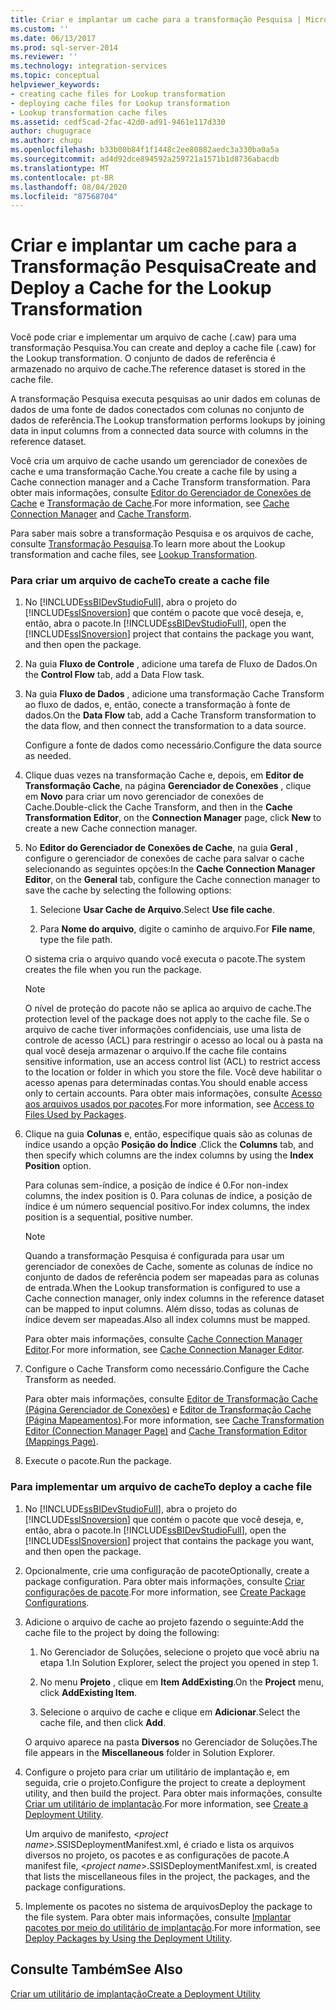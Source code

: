 ```yaml
---
title: Criar e implantar um cache para a transformação Pesquisa | Microsoft Docs
ms.custom: ''
ms.date: 06/13/2017
ms.prod: sql-server-2014
ms.reviewer: ''
ms.technology: integration-services
ms.topic: conceptual
helpviewer_keywords:
- creating cache files for Lookup transformation
- deploying cache files for Lookup transformation
- Lookup transformation cache files
ms.assetid: cedf5cad-2fac-42d0-ad91-9461e117d330
author: chugugrace
ms.author: chugu
ms.openlocfilehash: b33b00b84f1f1448c2ee80882aedc3a330ba0a5a
ms.sourcegitcommit: ad4d92dce894592a259721a1571b1d8736abacdb
ms.translationtype: MT
ms.contentlocale: pt-BR
ms.lasthandoff: 08/04/2020
ms.locfileid: "87568704"
---
```

# <a name="create-and-deploy-a-cache-for-the-lookup-transformation"></a><span data-ttu-id="bb5d3-102">Criar e implantar um cache para a Transformação Pesquisa</span><span class="sxs-lookup"><span data-stu-id="bb5d3-102">Create and Deploy a Cache for the Lookup Transformation</span></span>
  <span data-ttu-id="bb5d3-103">Você pode criar e implementar um arquivo de cache (.caw) para uma transformação Pesquisa.</span><span class="sxs-lookup"><span data-stu-id="bb5d3-103">You can create and deploy a cache file (.caw) for the Lookup transformation.</span></span> <span data-ttu-id="bb5d3-104">O conjunto de dados de referência é armazenado no arquivo de cache.</span><span class="sxs-lookup"><span data-stu-id="bb5d3-104">The reference dataset is stored in the cache file.</span></span>  
  
 <span data-ttu-id="bb5d3-105">A transformação Pesquisa executa pesquisas ao unir dados em colunas de dados de uma fonte de dados conectados com colunas no conjunto de dados de referência.</span><span class="sxs-lookup"><span data-stu-id="bb5d3-105">The Lookup transformation performs lookups by joining data in input columns from a connected data source with columns in the reference dataset.</span></span>  
  
 <span data-ttu-id="bb5d3-106">Você cria um arquivo de cache usando um gerenciador de conexões de cache e uma transformação Cache.</span><span class="sxs-lookup"><span data-stu-id="bb5d3-106">You create a cache file by using a Cache connection manager and a Cache Transform transformation.</span></span> <span data-ttu-id="bb5d3-107">Para obter mais informações, consulte [Editor do Gerenciador de Conexões de Cache](../../connection-manager/cache-connection-manager.md) e [Transformação de Cache](cache-transform.md).</span><span class="sxs-lookup"><span data-stu-id="bb5d3-107">For more information, see [Cache Connection Manager](../../connection-manager/cache-connection-manager.md) and [Cache Transform](cache-transform.md).</span></span>  
  
 <span data-ttu-id="bb5d3-108">Para saber mais sobre a transformação Pesquisa e os arquivos de cache, consulte [Transformação Pesquisa](lookup-transformation.md).</span><span class="sxs-lookup"><span data-stu-id="bb5d3-108">To learn more about the Lookup transformation and cache files, see [Lookup Transformation](lookup-transformation.md).</span></span>  
  
### <a name="to-create-a-cache-file"></a><span data-ttu-id="bb5d3-109">Para criar um arquivo de cache</span><span class="sxs-lookup"><span data-stu-id="bb5d3-109">To create a cache file</span></span>  
  
1.  <span data-ttu-id="bb5d3-110">No [!INCLUDE[ssBIDevStudioFull](../../../includes/ssbidevstudiofull-md.md)], abra o projeto do [!INCLUDE[ssISnoversion](../../../includes/ssisnoversion-md.md)] que contém o pacote que você deseja, e, então, abra o pacote.</span><span class="sxs-lookup"><span data-stu-id="bb5d3-110">In [!INCLUDE[ssBIDevStudioFull](../../../includes/ssbidevstudiofull-md.md)], open the [!INCLUDE[ssISnoversion](../../../includes/ssisnoversion-md.md)] project that contains the package you want, and then open the package.</span></span>  
  
2.  <span data-ttu-id="bb5d3-111">Na guia **Fluxo de Controle** , adicione uma tarefa de Fluxo de Dados.</span><span class="sxs-lookup"><span data-stu-id="bb5d3-111">On the **Control Flow** tab, add a Data Flow task.</span></span>  
  
3.  <span data-ttu-id="bb5d3-112">Na guia **Fluxo de Dados** , adicione uma transformação Cache Transform ao fluxo de dados, e, então, conecte a transformação à fonte de dados.</span><span class="sxs-lookup"><span data-stu-id="bb5d3-112">On the **Data Flow** tab, add a Cache Transform transformation to the data flow, and then connect the transformation to a data source.</span></span>  
  
     <span data-ttu-id="bb5d3-113">Configure a fonte de dados como necessário.</span><span class="sxs-lookup"><span data-stu-id="bb5d3-113">Configure the data source as needed.</span></span>  
  
4.  <span data-ttu-id="bb5d3-114">Clique duas vezes na transformação Cache e, depois, em **Editor de Transformação Cache**, na página **Gerenciador de Conexões** , clique em **Novo** para criar um novo gerenciador de conexões de Cache.</span><span class="sxs-lookup"><span data-stu-id="bb5d3-114">Double-click the Cache Transform, and then in the **Cache Transformation Editor**, on the **Connection Manager** page, click **New** to create a new Cache connection manager.</span></span>  
  
5.  <span data-ttu-id="bb5d3-115">No **Editor do Gerenciador de Conexões de Cache**, na guia **Geral** , configure o gerenciador de conexões de cache para salvar o cache selecionando as seguintes opções:</span><span class="sxs-lookup"><span data-stu-id="bb5d3-115">In the **Cache Connection Manager Editor**, on the **General** tab, configure the Cache connection manager to save the cache by selecting the following options:</span></span>  
  
    1.  <span data-ttu-id="bb5d3-116">Selecione **Usar Cache de Arquivo**.</span><span class="sxs-lookup"><span data-stu-id="bb5d3-116">Select **Use file cache**.</span></span>  
  
    2.  <span data-ttu-id="bb5d3-117">Para **Nome do arquivo**, digite o caminho de arquivo.</span><span class="sxs-lookup"><span data-stu-id="bb5d3-117">For **File name**, type the file path.</span></span>  
  
     <span data-ttu-id="bb5d3-118">O sistema cria o arquivo quando você executa o pacote.</span><span class="sxs-lookup"><span data-stu-id="bb5d3-118">The system creates the file when you run the package.</span></span>  
  
    > [!NOTE]  
    >  <span data-ttu-id="bb5d3-119">O nível de proteção do pacote não se aplica ao arquivo de cache.</span><span class="sxs-lookup"><span data-stu-id="bb5d3-119">The protection level of the package does not apply to the cache file.</span></span> <span data-ttu-id="bb5d3-120">Se o arquivo de cache tiver informações confidenciais, use uma lista de controle de acesso (ACL) para restringir o acesso ao local ou à pasta na qual você deseja armazenar o arquivo.</span><span class="sxs-lookup"><span data-stu-id="bb5d3-120">If the cache file contains sensitive information, use an access control list (ACL) to restrict access to the location or folder in which you store the file.</span></span> <span data-ttu-id="bb5d3-121">Você deve habilitar o acesso apenas para determinadas contas.</span><span class="sxs-lookup"><span data-stu-id="bb5d3-121">You should enable access only to certain accounts.</span></span> <span data-ttu-id="bb5d3-122">Para obter mais informações, consulte [Acesso aos arquivos usados por pacotes](../../access-to-files-used-by-packages.md).</span><span class="sxs-lookup"><span data-stu-id="bb5d3-122">For more information, see [Access to Files Used by Packages](../../access-to-files-used-by-packages.md).</span></span>  
  
6.  <span data-ttu-id="bb5d3-123">Clique na guia **Colunas** e, então, especifique quais são as colunas de índice usando a opção **Posição do Índice** .</span><span class="sxs-lookup"><span data-stu-id="bb5d3-123">Click the **Columns** tab, and then specify which columns are the index columns by using the **Index Position** option.</span></span>  
  
     <span data-ttu-id="bb5d3-124">Para colunas sem-índice, a posição de índice é 0.</span><span class="sxs-lookup"><span data-stu-id="bb5d3-124">For non-index columns, the index position is 0.</span></span> <span data-ttu-id="bb5d3-125">Para colunas de índice, a posição de índice é um número sequencial positivo.</span><span class="sxs-lookup"><span data-stu-id="bb5d3-125">For index columns, the index position is a sequential, positive number.</span></span>  
  
    > [!NOTE]  
    >  <span data-ttu-id="bb5d3-126">Quando a transformação Pesquisa é configurada para usar um gerenciador de conexões de Cache, somente as colunas de índice no conjunto de dados de referência podem ser mapeadas para as colunas de entrada.</span><span class="sxs-lookup"><span data-stu-id="bb5d3-126">When the Lookup transformation is configured to use a Cache connection manager, only index columns in the reference dataset can be mapped to input columns.</span></span> <span data-ttu-id="bb5d3-127">Além disso, todas as colunas de índice devem ser mapeadas.</span><span class="sxs-lookup"><span data-stu-id="bb5d3-127">Also all index columns must be mapped.</span></span>  
  
     <span data-ttu-id="bb5d3-128">Para obter mais informações, consulte [Cache Connection Manager Editor](../../cache-connection-manager-editor.md).</span><span class="sxs-lookup"><span data-stu-id="bb5d3-128">For more information, see [Cache Connection Manager Editor](../../cache-connection-manager-editor.md).</span></span>  
  
7.  <span data-ttu-id="bb5d3-129">Configure o Cache Transform como necessário.</span><span class="sxs-lookup"><span data-stu-id="bb5d3-129">Configure the Cache Transform as needed.</span></span>  
  
     <span data-ttu-id="bb5d3-130">Para obter mais informações, consulte [Editor de Transformação Cache &#40;Página Gerenciador de Conexões&#41;](../../cache-transformation-editor-connection-manager-page.md) e [Editor de Transformação Cache &#40;Página Mapeamentos&#41;](../../cache-transformation-editor-mappings-page.md).</span><span class="sxs-lookup"><span data-stu-id="bb5d3-130">For more information, see [Cache Transformation Editor &#40;Connection Manager Page&#41;](../../cache-transformation-editor-connection-manager-page.md) and [Cache Transformation Editor &#40;Mappings Page&#41;](../../cache-transformation-editor-mappings-page.md).</span></span>  
  
8.  <span data-ttu-id="bb5d3-131">Execute o pacote.</span><span class="sxs-lookup"><span data-stu-id="bb5d3-131">Run the package.</span></span>  
  
### <a name="to-deploy-a-cache-file"></a><span data-ttu-id="bb5d3-132">Para implementar um arquivo de cache</span><span class="sxs-lookup"><span data-stu-id="bb5d3-132">To deploy a cache file</span></span>  
  
1.  <span data-ttu-id="bb5d3-133">No [!INCLUDE[ssBIDevStudioFull](../../../includes/ssbidevstudiofull-md.md)], abra o projeto do [!INCLUDE[ssISnoversion](../../../includes/ssisnoversion-md.md)] que contém o pacote que você deseja, e, então, abra o pacote.</span><span class="sxs-lookup"><span data-stu-id="bb5d3-133">In [!INCLUDE[ssBIDevStudioFull](../../../includes/ssbidevstudiofull-md.md)], open the [!INCLUDE[ssISnoversion](../../../includes/ssisnoversion-md.md)] project that contains the package you want, and then open the package.</span></span>  
  
2.  <span data-ttu-id="bb5d3-134">Opcionalmente, crie uma configuração de pacote</span><span class="sxs-lookup"><span data-stu-id="bb5d3-134">Optionally, create a package configuration.</span></span> <span data-ttu-id="bb5d3-135">Para obter mais informações, consulte [Criar configurações de pacote](../../create-package-configurations.md).</span><span class="sxs-lookup"><span data-stu-id="bb5d3-135">For more information, see [Create Package Configurations](../../create-package-configurations.md).</span></span>  
  
3.  <span data-ttu-id="bb5d3-136">Adicione o arquivo de cache ao projeto fazendo o seguinte:</span><span class="sxs-lookup"><span data-stu-id="bb5d3-136">Add the cache file to the project by doing the following:</span></span>  
  
    1.  <span data-ttu-id="bb5d3-137">No Gerenciador de Soluções, selecione o projeto que você abriu na etapa 1.</span><span class="sxs-lookup"><span data-stu-id="bb5d3-137">In Solution Explorer, select the project you opened in step 1.</span></span>  
  
    2.  <span data-ttu-id="bb5d3-138">No menu **Projeto** , clique em **Item AddExisting**.</span><span class="sxs-lookup"><span data-stu-id="bb5d3-138">On the **Project** menu, click **AddExisting Item**.</span></span>  
  
    3.  <span data-ttu-id="bb5d3-139">Selecione o arquivo de cache e clique em **Adicionar**.</span><span class="sxs-lookup"><span data-stu-id="bb5d3-139">Select the cache file, and then click **Add**.</span></span>  
  
     <span data-ttu-id="bb5d3-140">O arquivo aparece na pasta **Diversos** no Gerenciador de Soluções.</span><span class="sxs-lookup"><span data-stu-id="bb5d3-140">The file appears in the **Miscellaneous** folder in Solution Explorer.</span></span>  
  
4.  <span data-ttu-id="bb5d3-141">Configure o projeto para criar um utilitário de implantação e, em seguida, crie o projeto.</span><span class="sxs-lookup"><span data-stu-id="bb5d3-141">Configure the project to create a deployment utility, and then build the project.</span></span> <span data-ttu-id="bb5d3-142">Para obter mais informações, consulte [Criar um utilitário de implantação](../../create-a-deployment-utility.md).</span><span class="sxs-lookup"><span data-stu-id="bb5d3-142">For more information, see [Create a Deployment Utility](../../create-a-deployment-utility.md).</span></span>  
  
     <span data-ttu-id="bb5d3-143">Um arquivo de manifesto, \<*project name*>.SSISDeploymentManifest.xml, é criado e lista os arquivos diversos no projeto, os pacotes e as configurações de pacote.</span><span class="sxs-lookup"><span data-stu-id="bb5d3-143">A manifest file, \<*project name*>.SSISDeploymentManifest.xml, is created that lists the miscellaneous files in the project, the packages, and the package configurations.</span></span>  
  
5.  <span data-ttu-id="bb5d3-144">Implemente os pacotes no sistema de arquivos</span><span class="sxs-lookup"><span data-stu-id="bb5d3-144">Deploy the package to the file system.</span></span> <span data-ttu-id="bb5d3-145">Para obter mais informações, consulte [Implantar pacotes por meio do utilitário de implantação](../../deploy-packages-by-using-the-deployment-utility.md).</span><span class="sxs-lookup"><span data-stu-id="bb5d3-145">For more information, see [Deploy Packages by Using the Deployment Utility](../../deploy-packages-by-using-the-deployment-utility.md).</span></span>  
  
## <a name="see-also"></a><span data-ttu-id="bb5d3-146">Consulte Também</span><span class="sxs-lookup"><span data-stu-id="bb5d3-146">See Also</span></span>  
 [<span data-ttu-id="bb5d3-147">Criar um utilitário de implantação</span><span class="sxs-lookup"><span data-stu-id="bb5d3-147">Create a Deployment Utility</span></span>](../../create-a-deployment-utility.md)  
  
  
